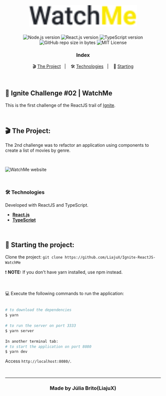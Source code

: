 <h1 align="center">
  <img src="./public/logo-readme.svg" alt="WatchMe" width="350px">
</h1>

<p align="center">
  <img alt="Node.js version" src="https://img.shields.io/badge/Node.js-v14.18.0-689f63?style=flat&logoColor=689f63&logo=node.js">
  
  <img alt="React.js version" src="https://img.shields.io/badge/React.js-v17.0.1-60dafb?style=flat&logoColor=60dafb&logo=react">

  <img alt="TypeScript version" src="https://img.shields.io/badge/TypeScript-v4.1.3-007acc?style=flat&logoColor=007acc&logo=typescript">
    
  <br>
  
  <img alt="GitHub repo size in bytes" src="https://img.shields.io/github/repo-size/LiajuX/Ignite-ReactJS-WatchMe?color=green">
    
   <img alt="MIT License" src="https://img.shields.io/github/license/LiajuX/Ignite-ReactJS-WatchMe">
</p>

<h3 align="center">
  Index
</h3>

<p align="center">
  🎬 <a href="#%EF%B8%8F-the-project">The Project</a>&nbsp;&nbsp;&nbsp;|&nbsp;&nbsp;&nbsp;
  🛠 <a href="#-technologies">Technologies</a>&nbsp;&nbsp;&nbsp;|&nbsp;&nbsp;&nbsp;
  🏁 <a href="#-starting-the-project">Starting</a>
</p>

<br>

## 🚀 Ignite Challenge #02 | WatchMe   
This is the first challenge of the ReactJS trail of [Ignite](https://rocketseat.com.br/ignite).

<br> 

## 🎬 The Project:

The 2nd challenge was to refactor an application using components to create a list of movies by genre.

<br>

![WatchMe website](https://user-images.githubusercontent.com/53796370/157706306-93d8cdf4-c2ce-474f-bdd8-25293b2a6c6f.gif)

<br/>

### 🛠 Technologies
Developed with ReactJS and TypeScript.

- **[React.js](https://reactjs.org/)**
- **[TypeScript](https://www.typescriptlang.org/)**
<br>

## 🏁 Starting the project:

Clone the project: `git clone https://github.com/LiajuX/Ignite-ReactJS-WatchMe`

❗ **NOTE:** If you don't have yarn installed, use npm instead.

<br>

💻 Execute the following commands to run the application:

````zsh

# to download the dependencies
$ yarn

# to run the server on port 3333
$ yarn server

In another terminal tab:
# to start the application on port 8080
$ yarn dev

````
Access `http://localhost:8080/`.

<br>

---

<h3 align="center" >
  Made by Júlia Brito(LiajuX)
</h3>
